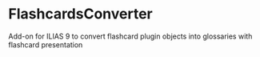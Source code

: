 # FlashcardsConverter
Add-on for ILIAS 9 to convert flashcard plugin objects into glossaries with flashcard presentation
